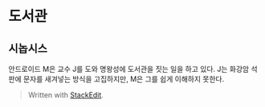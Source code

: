 # 도서관
## 시놉시스
안드로이드 M은 교수 J를 도와 명왕성에 도서관을 짓는 일을 하고 있다. J는 화강암 석판에 문자를 새겨넣는 방식을 고집하지만, M은 그를 쉽게 이해하지 못한다. 


> Written with [StackEdit](https://stackedit.io/).
<!--stackedit_data:
eyJoaXN0b3J5IjpbLTE0MjMyMDM0MCwtNTY5MzY3MDM5LC0xND
Q0MTQ4Njc4XX0=
-->